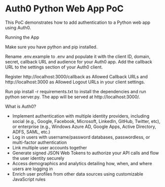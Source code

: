 # Auth0 Python Web App PoC

This PoC demonstrates how to add authentication to a Python web app using Auth0.

Running the App

Make sure you have python and pip installed.

Rename .env.example to .env and populate it with the client ID, domain, secret, callback URL and audience for your Auth0 app. Add the callback URL to the settings section of your Auth0 client.

Register http://localhost:3000/callback as Allowed Callback URLs and http://localhost:3000 as Allowed Logout URLs in your client settings.

Run pip install -r requirements.txt to install the dependencies and run python server.py. The app will be served at http://localhost:3000/.

What is Auth0?

- Implement authentication with multiple identity providers, including social (e.g., Google, Facebook, Microsoft, LinkedIn, GitHub, Twitter, etc), or enterprise (e.g., Windows Azure AD, Google Apps, Active Directory, ADFS, SAML, etc.)
- Log in users with username/password databases, passwordless, or multi-factor authentication
- Link multiple user accounts together
- Generate signed JSON Web Tokens to authorize your API calls and flow the user identity securely
- Access demographics and analytics detailing how, when, and where users are logging in
- Enrich user profiles from other data sources using customizable JavaScript rules

